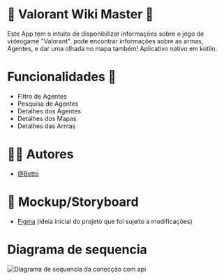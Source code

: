 # 📕 Valorant Wiki Master 📕

Este App tem o intuito de disponibilizar informações sobre o jogo de videogame "Valorant". pode encontrar informações sobre as armas, Agentes, e dar uma olhada no mapa também!
Aplicativo nativo em kotlin.

# Funcionalidades :pushpin:

- Filtro de Agentes
- Pesquisa de Agentes
- Detalhes dos Agentes
- Detalhes dos Mapas
- Detalhes das Armas
# :man_technologist: Autores

- [@Betto](https://github.com/BettoBrandao)

# :receipt: Mockup/Storyboard

- [Figma](https://www.figma.com/proto/pwp782YQmfVotm7aOcubQa/Untitled?type=design&node-id=2-125&t=2pyI1g53NohNHu8l-1&scaling=scale-down&page-id=0%3A1&starting-point-node-id=2%3A125&mode=design) (ideia inicial do projeto que foi sujeito a modificações)

# Diagrama de sequencia 
![Diagrama de sequencia da conecção com api ](https://cdn.discordapp.com/attachments/804415265689305088/1165034368637612072/image.png?ex=654561ce&is=6532ecce&hm=375689ff2ddad096373ed54312f8a10625d8f38d444c46c77ec7b25b60cff3da&)
